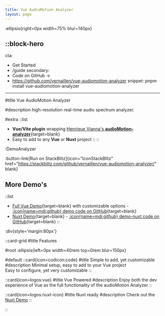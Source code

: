 ```yaml
---
title: Vue AudioMotion Analyzer
layout: page
---
```

:ellipsis{right=0px width=75% blur=140px}

::block-hero
---
cta:
  - Get Started
  - /guide
secondary:
  - Code on GitHub →
  - https://github.com/vernaillen/vue-audiomotion-analyzer
snippet: pnpm install vue-audiomotion-analyzer
---

#title
Vue AudioMotion Analyzer

#description
high-resolution real-time audio spectrum analyzer.

#extra
::list
- **Vue/Vite plugin** wrapping [Henrique Vianna's **audioMotion-analyzer**](https://audiomotion.dev/){target=blank}
- Easy to add to any **Vue** or **Nuxt** project
::
::

:DemoAnalyzer

:button-link[Run on StackBlitz]{icon="IconStackBlitz" href="https://stackblitz.com/github/vernaillen/vue-audiomotion-analyzer/" blank}

## More Demo's
::list
- [Full Vue Demo](https://vue-audiomotion-analyzer-demo.netlify.app/){target=blank} with customizable options - [:icon{name=mdi:github} demo code on GitHub](https://github.com/vernaillen/vue-audiomotion-analyzer/tree/main/examples/demo){target=blank}
- [Nuxt Demo](https://vue-audiomotion-analyzer-demo-nuxt.netlify.app/){target=blank} - [:icon{name=mdi:github} demo-nuxt code on GitHub](https://github.com/vernaillen/vue-audiomotion-analyzer/tree/main/examples/demo-nuxt){target=blank}
::

:div{style='margin:80px'}

::card-grid
#title
Features

#root
:ellipsis{left=0px width=40rem top=0rem blur=150px}

#default
  ::card{icon=codicon:code}
  #title
  Simple to add, yet customizable
  #description
  Minimal setup, easy to add to your Vue project<br>
  Easy to configure, yet very customizable
  ::

  ::card{icon=logos:vue}
  #title
  Vue Powered
  #description
  Enjoy both the dev experience of Vue as the full functionality of the audioMotion Analyzer
  ::

  ::card{icon=logos:nuxt-icon}
  #title
  Nuxt ready
  #description
  Check out the [Nuxt Demo](https://vue-audiomotion-analyzer-demo-nuxt.netlify.app/)
  ::

::